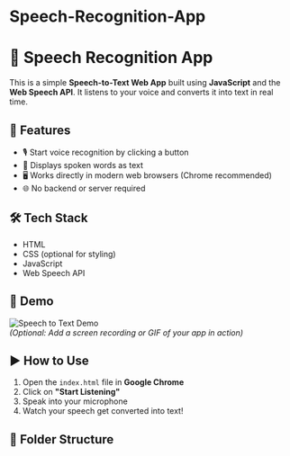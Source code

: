 # Speech-Recognition-App
# 🎤 Speech Recognition App

This is a simple **Speech-to-Text Web App** built using **JavaScript** and the **Web Speech API**. It listens to your voice and converts it into text in real time.

## 🚀 Features

- 🎙️ Start voice recognition by clicking a button
- 📃 Displays spoken words as text
- 🖥️ Works directly in modern web browsers (Chrome recommended)
- 🌐 No backend or server required

## 🛠️ Tech Stack

- HTML
- CSS (optional for styling)
- JavaScript
- Web Speech API

## 📸 Demo

![Speech to Text Demo](https://user-images.githubusercontent.com/yourusername/demo.gif)  
*(Optional: Add a screen recording or GIF of your app in action)*

## ▶️ How to Use

1. Open the `index.html` file in **Google Chrome**
2. Click on **"Start Listening"**
3. Speak into your microphone
4. Watch your speech get converted into text!

## 📂 Folder Structure

